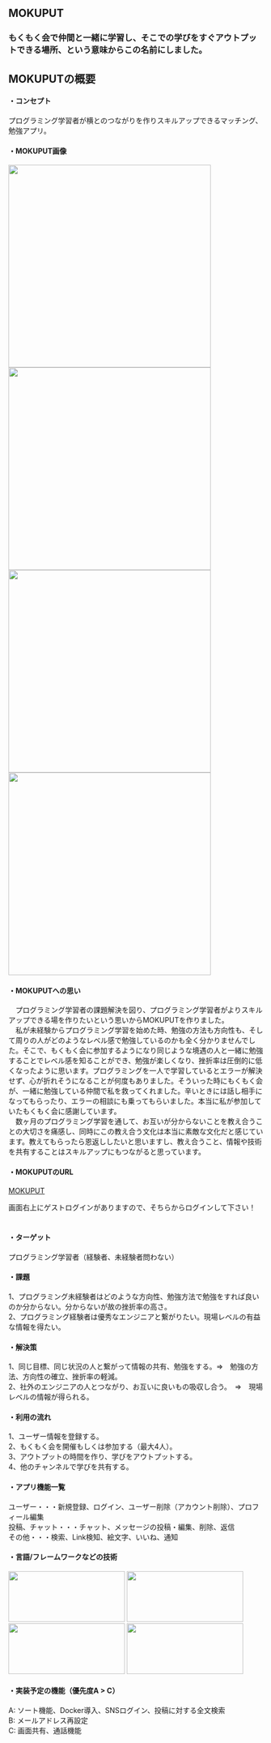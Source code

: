 ##  MOKUPUT  
### もくもく会で仲間と一緒に学習し、そこでの学びをすぐアウトプットできる場所、という意味からこの名前にしました。

## MOKUPUTの概要
#### ・コンセプト  
プログラミング学習者が横とのつながりを作りスキルアップできるマッチング、勉強アプリ。  

#### ・MOKUPUT画像
<img src=https://user-images.githubusercontent.com/88995036/144709944-87fe03e1-a873-4fce-b24a-91395940df1f.png width="400px" height="400px" ><img src=https://user-images.githubusercontent.com/88995036/144709956-dfe8431d-bde3-4d17-854f-90b5a38e55fc.png width="400px" height="400px" ><img src=https://user-images.githubusercontent.com/88995036/144709968-8d1cda63-5992-4082-a487-de23c571717b.png width="400px" height="400px" ><img src=https://user-images.githubusercontent.com/88995036/144709970-fc4b6665-c0cb-4933-ace6-cfae6f43d296.png width="400px" height="400px" >

#### ・MOKUPUTへの思い  
　プログラミング学習者の課題解決を図り、プログラミング学習者がよりスキルアップできる場を作りたいという思いからMOKUPUTを作りました。  
　私が未経験からプログラミング学習を始めた時、勉強の方法も方向性も、そして周りの人がどのようなレベル感で勉強しているのかも全く分かりませんでした。そこで、もくもく会に参加するようになり同じような境遇の人と一緒に勉強することでレベル感を知ることができ、勉強が楽しくなり、挫折率は圧倒的に低くなったように思います。プログラミングを一人で学習しているとエラーが解決せず、心が折れそうになることが何度もありました。そういった時にもくもく会が、一緒に勉強している仲間で私を救ってくれました。辛いときには話し相手になってもらったり、エラーの相談にも乗ってもらいました。本当に私が参加していたもくもく会に感謝しています。  
　数ヶ月のプログラミング学習を通して、お互いが分からないことを教え合うことの大切さを痛感し、同時にこの教え合う文化は本当に素敵な文化だと感じています。教えてもらったら恩返ししたいと思いますし、教え合うこと、情報や技術を共有することはスキルアップにもつながると思っています。  
 
 #### ・MOKUPUTのURL  
 <p><a href="https://study-app-fa3lby950-yutocreate.vercel.app/home/3fSVoNmwFQWi9zYg63Fw" target="_blank">MOKUPUT</a></p>
 
  画面右上にゲストログインがありますので、そちらからログインして下さい！
　
#### ・ターゲット  
プログラミング学習者（経験者、未経験者問わない）

#### ・課題
1、プログラミング未経験者はどのような方向性、勉強方法で勉強をすれば良いのか分からない。分からないが故の挫折率の高さ。  
2、プログラミング経験者は優秀なエンジニアと繋がりたい。現場レベルの有益な情報を得たい。  
  
#### ・解決策
1、同じ目標、同じ状況の人と繋がって情報の共有、勉強をする。⇒　勉強の方法、方向性の確立、挫折率の軽減。  
2、社外のエンジニアの人とつながり、お互いに良いもの吸収し合う。　⇒　現場レベルの情報が得られる。  
 
#### ・利用の流れ
1、ユーザー情報を登録する。  
2、もくもく会を開催もしくは参加する（最大4人）。  
3、アウトプットの時間を作り、学びをアウトプットする。  
4、他のチャンネルで学びを共有する。

#### ・アプリ機能一覧
ユーザー・・・新規登録、ログイン、ユーザー削除（アカウント削除）、プロフィール編集  
投稿、チャット・・・チャット、メッセージの投稿・編集、削除、返信  
その他・・・検索、Link検知、絵文字、いいね、通知
　
#### ・言語/フレームワークなどの技術
 <a href="https://nextjs.org/"><img src="https://user-images.githubusercontent.com/88995036/143837865-d2becaa3-7fcb-46e9-8dca-f04576d2664b.png" height="100px;" width="230px;" /></a>
 <a href="https://firebase.google.com/"><img src="https://user-images.githubusercontent.com/88995036/143838807-8a899eb9-551a-4b30-beeb-b10671964628.png" height="100px;" width="230px;"/></a>
 <a href="https://www.algolia.com/doc/"><img src="https://user-images.githubusercontent.com/88995036/143838959-b53ab07e-3f51-4983-bd7f-5978da369743.png" height="100px;" width="230px;"/></a>
 <a href="https://www.typescriptlang.org/docs/"><img src="https://user-images.githubusercontent.com/88995036/143839860-b5d8a21a-2b66-46d1-9fad-11ed0648a271.png" height="100px;" width="230px;"/></a>
 

 
 
#### ・実装予定の機能（優先度A > C）  
 A: ソート機能、Docker導入、SNSログイン、投稿に対する全文検索  
 B: メールアドレス再設定  
 C: 画面共有、通話機能  

